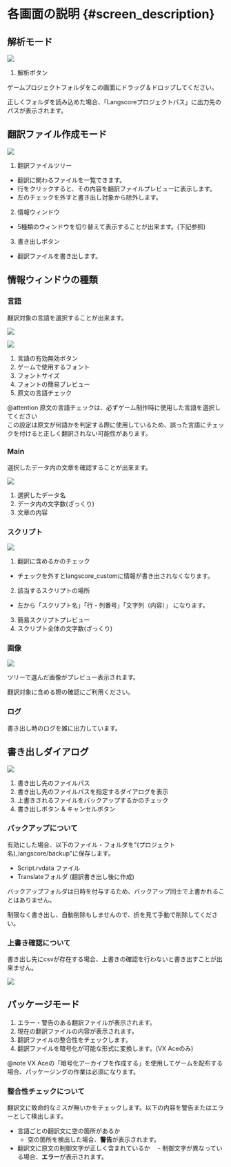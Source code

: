 # 各画面の説明 {#screen_description}

## 解析モード

![](analyze_mode.png)

1. 解析ボタン

ゲームプロジェクトフォルダをこの画面にドラッグ＆ドロップしてください。

正しくフォルダを読み込めた場合、「Langscoreプロジェクトパス」に出力先のパスが表示されます。


## 翻訳ファイル作成モード

![](edit_mode.png)

1. 翻訳ファイルツリー 
  - 翻訳に関わるファイルを一覧できます。
  - 行をクリックすると、その内容を翻訳ファイルプレビューに表示します。
  - 左のチェックを外すと書き出し対象から除外します。

2. 情報ウィンドウ
  - 5種類のウィンドウを切り替えて表示することが出来ます。(下記参照)

3. 書き出しボタン
  - 翻訳ファイルを書き出します。

## 情報ウィンドウの種類

### 言語

翻訳対象の言語を選択することが出来ます。

![](edit_mode2.png)

![](language.png)

1. 言語の有効無効ボタン
2. ゲームで使用するフォント
3. フォントサイズ
4. フォントの簡易プレビュー
5. 原文の言語チェック

@attention 原文の言語チェックは、必ずゲーム制作時に使用した言語を選択してください<br>
この設定は原文が何語かを判定する際に使用しているため、誤った言語にチェックを付けると正しく翻訳されない可能性があります。

### Main

選択したデータ内の文章を確認することが出来ます。

![](edit_mode3.png)

1. 選択したデータ名
2. データ内の文字数(ざっくり)
3. 文章の内容


### スクリプト

![](edit_mode4.png)

1. 翻訳に含めるかのチェック
  - チェックを外すとlangscore_customに情報が書き出されなくなります。
2. 該当するスクリプトの場所
  - 左から「スクリプト名」「行・列番号」「文字列（内容）」 になります。
3. 簡易スクリプトプレビュー
4. スクリプト全体の文字数(ざっくり)

### 画像

![](edit_mode5.png)

ツリーで選んだ画像がプレビュー表示されます。

翻訳対象に含める際の確認にご利用ください。

### ログ

書き出し時のログを雑に出力しています。


## 書き出しダイアログ

![](write_dialog1.png)

1. 書き出し先のファイルパス
2. 書き出し先のファイルパスを指定するダイアログを表示
3. 上書きされるファイルをバックアップするかのチェック
4. 書き出しボタン & キャンセルボタン

### バックアップについて

有効にした場合、以下のファイル・フォルダを"(プロジェクト名)_langscore/backup"に保存します。

* Script.rvdata ファイル
* Translateフォルダ (翻訳書き出し後に作成)

バックアップフォルダは日時を付与するため、バックアップ同士で上書かれることはありません。

制限なく書き出し、自動削除もしませんので、折を見て手動で削除してください。


### 上書き確認について

書き出し先にcsvが存在する場合、上書きの確認を行わないと書き出すことが出来ません。

![](write_dialog2.png)


## パッケージモード

1. エラー・警告のある翻訳ファイルが表示されます。
2. 現在の翻訳ファイルの内容が表示されます。
3. 翻訳ファイルの整合性をチェックします。
4. 翻訳ファイルを暗号化が可能な形式に変換します。(VX Aceのみ)

@note VX Aceの「暗号化アーカイブを作成する」を使用してゲームを配布する場合、パッケージングの作業は必須になります。

### 整合性チェックについて

翻訳文に致命的なミスが無いかをチェックします。以下の内容を警告またはエラーとして検出します。

* 言語ごとの翻訳文に空の箇所があるか
  - 空の箇所を検出した場合、**警告**が表示されます。
* 翻訳文に原文の制御文字が正しく含まれているか
　- 制御文字が異なっている場合、**エラー**が表示されます。



